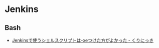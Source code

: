 # Jenkins

## Bash
- [Jenkinsで使うシェルスクリプトは-xeつけた方がよかった - くりにっき](https://sue445.hatenablog.com/entry/2014/05/23/143737)

